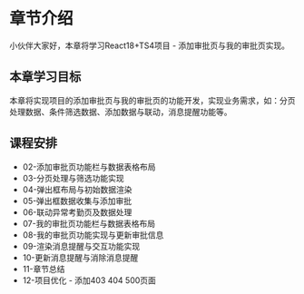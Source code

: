 # 章节介绍

小伙伴大家好，本章将学习React18+TS4项目 - 添加审批页与我的审批页实现。

## 本章学习目标

本章将实现项目的添加审批页与我的审批页的功能开发，实现业务需求，如：分页处理数据、条件筛选数据、添加数据与联动，消息提醒功能等。


## 课程安排

- 02-添加审批页功能栏与数据表格布局
- 03-分页处理与筛选功能实现
- 04-弹出框布局与初始数据渲染
- 05-弹出框数据收集与添加审批
- 06-联动异常考勤页及数据处理
- 07-我的审批页功能栏与数据表格布局
- 08-我的审批页功能实现与更新审批信息
- 09-渲染消息提醒与交互功能实现
- 10-更新消息提醒与消除消息提醒
- 11-章节总结
- 12-项目优化 - 添加403 404 500页面
